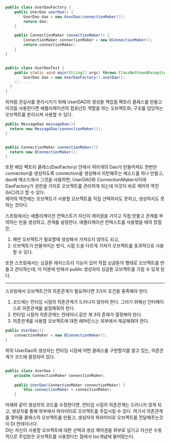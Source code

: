 
```java
public class UserDaoFactory {
	public UserDao userDao() {
		UserDao dao = new UserDao(connectionMaker());
		return dao;
	}

	public ConnectionMaker connectionMaker() {
		ConnectionMaker connectionMaker = new DConnectionMaker();
		return connectionMaker;
	}
}


public class UserDaoTest {
	public static void main(String[] args) throws ClassNotFoundException, SQLException {
		UserDao dao = new UserDaoFactory().userDao();
    //......
  }
}

```
위처럼 관심사를 분리시키기 위해 UserDAO의 생성을 책임질 팩토리 클래스를 만들고 이것을 사용한다면 
애플리케이션의 컴포넌트 역할을 하는 오브젝트와, 구조를 담당하는 오브젝트를 분리시켜 사용할 수 있다.

```java
public MessageDao messageDao(){
  return new MessageDao(connectionMaker()); 
}


public ConnectionMaker connectionMaker(){
  return new DConnectionMaker();
}
```
또한 해당 팩토리 클래스(DaoFactory) 안에서 여러개의 Dao가 만들어져도 한번만 connection을 생성하도록 connection을 생성해서 리턴해주는 메소드를 하나 만들고, dao에 메소드에서 그것을 사용하면,
UserDAO와 ConnectionMaker사이에 DaoFactory가 권한을 가지로 오브젝트를 관리하게 되는데 이것이 바로 제어의 역전(IoC)라고 할 수 있다.</br>
제어의 역전에는 오브젝트가 사용할 오브젝트를 직접 선택하지도 못하고, 생성하지도 못하는 것이다.



스프링에서는 애플리케이션 컨텍스트가 자신이 제어권을 가지고 직접 만들고 관계를 부여하는 빈을 생성하고, 관계를 설정한다.
애플리케이션 컨텍스트를 사용했을 때의 장점은, </br>
 1. 매번 오브젝트가 필요할때 생성해서 가져오지 않아도 되고, 
 2. 오브젝트가 만들어지는 방식, 시점 드을 다르게 가져가 오브젝트를 효과적으로 사용할 수 있다.

또한 스프링에서는 싱글톤 레지스트리 기능이 있어 직접 싱글톤의 형태로 오브젝트를 만들고 관리하는데, 이 덕분에 빈에서 public 생성자의 싱글톤 오브젝트를 가질 수 있게 된다.

---
스프링에서 오브젝트간의 의존관계가 필요하다면 3가지 조건을 충족해야 한다.
1. 코드에는 런타임 시점의 의존관계가 드러나지 않아야 한다. 그러기 위해선 인터페이스로 의존관계를 설정해줘야 한다.
2. 런타임 시점의 의존관계는 컨테이너 같은 제 3의 존재가 결정해야 한다.
3. 의존관계를 사용할 오브젝트에 대한 래퍼런스는 외부에서 제공해줘야 한다.

```java
public UserDao(){
	connectionMaker = new DConnectionMaker();
}

```
위의 UserDao의 생성자는 런타임 시점에 어떤 클래스를 구현할지를 알고 있는, 의존관계가 코드에 결정되어 있다.

```java

public class UserDao {
	private ConnectionMaker connectionMaker;
	
	public UserDao(ConnectionMaker connectionMaker) {
		this.connectionMaker = connectionMaker;
	}

```
아래와 같이 생성자의 코드를 수정한다면, 런타임 시점의 의존관계는 드러나지 않게 되고, 
생성자를 통해 외부에서 파라미터로 오브젝트를 주입시킬 수 있다.
여기서 의존관계를 맺어줄 클래스의 오브젝트를 만들고, 생성자의 파라미터로 오브젝트를 전달해주는것이 DI 컨테이너다.</br>
DI는 자신이 사용할 오브젝트에 대한 선택과 생성 제어권을 외부로 넘기고 자신은 수동적으로 주입받은 오브젝트를 사용한다는 점에서 Ioc개념에 들어맞는다.









